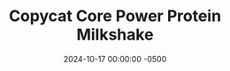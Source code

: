 ---
layout: post
title:  "Copycat Core Power Protein Milkshake"
date:   2024-10-17 00:00:00 -0500
categories:
- Recipes
- Drinks
permalink: /recipes/core-power-milkshake
image: /assets/Food/Drinks/Core Power/core-power.jpg
ing: corepower-ing
facts: corepower-facts
section1: 
start2: 
section2: 
start3: 
section3: 
start4: 
section4: 
start5: 
section5: 
Prep: 5
Rest: 
Cook: 
Source1: 
Source2: 
whisk: https://s.samsungfood.com/8KWYa
tags: 
- protein shake
- whey protein powder
- skim milk
- fairlife
- core power
- corepower
- fat free milk
- casein protein powder
- monk fruit
- liquid monk fruit
- sugar free
Description: I recently had one of those Core Power protein milkshakes, and it surprisingly tasted exactly like a vanilla milkshake.  For <a href="https://www.walmart.com/ip/Core-Power-Protein-Shake-with-26g-Protein-by-fairlife-Milk-Vanilla-14-fl-oz/822766999?classType=VARIANT&athbdg=L1103&from=/search">26 g of protein</a> and fairly minimal ingredients (besides some artificial sweeteners), these seemed pretty good to have on occasion.  My main issue was the price.  So instead of spending $3.28 on a single bottle, let's do it for cheaper, shall we  There's also a <a href="https://www.walmart.com/ip/Core-Power-ELITE-Vanilla-High-Protein-Milk-Shake-14-fl-oz/51236582?classType=REGULAR&selectedSellerId=101633921&from=/search">42 g of protein</a> version for $4.50 which I'm going to recreate here, with the exact same macros for a fraction of the cost
Instructions: 
- Add the protein powders, vanilla extract, and sweetener to a shaker bottle. Add just the water, and vigorously shake until all the protein is dissolved. Pour in the milk, shake until fully combined, and enjoy
---